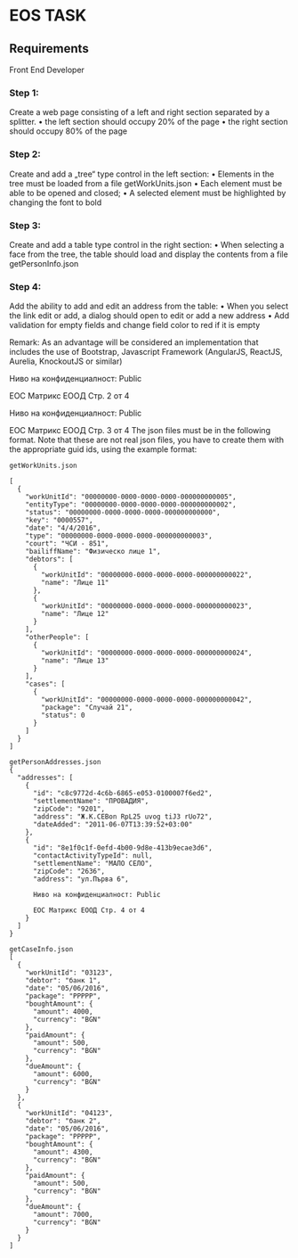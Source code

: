 # EOS TASK

## Requirements

Front End Developer

### Step 1:
Create a web page consisting of a left and right section separated by a splitter.
• the left section should occupy 20% of the page
• the right section should occupy 80% of the page

### Step 2:
Create and add a „tree“ type control in the left section:
• Еlements in the tree must be loaded from a file getWorkUnits.json
• Each element must be able to be opened and closed;
• A selected element must be highlighted by changing the font to bold

### Step 3:
Create and add a table type control in the right section:
• When selecting a face from the tree, the table should load and display the contents from a file
getPersonInfo.json

### Step 4:
Add the ability to add and edit an address from the table:
• When you select the link edit or add, a dialog should open to edit or add a new address
• Add validation for empty fields and change field color to red if it is empty

Remark: As an advantage will be considered an implementation that includes the use of Bootstrap, Javascript Framework
(AngularJS, ReactJS, Aurelia, KnockoutJS or similar)

Ниво на конфиденциалност: Public
            
ЕОС Матрикс ЕООД Стр. 2 от 4

Ниво на конфиденциалност: Public

ЕОС Матрикс ЕООД Стр. 3 от 4
The json files must be in the following format. Note that these are not real json files, you have to create them
with the appropriate guid ids, using the example format:

``` 
getWorkUnits.json

[
  {
    "workUnitId": "00000000-0000-0000-0000-000000000005",
    "entityType": "00000000-0000-0000-0000-000000000002",
    "status": "00000000-0000-0000-0000-000000000000",
    "key": "0000557",
    "date": "4/4/2016",
    "type": "00000000-0000-0000-0000-000000000003",
    "court": "ЧСИ - 851",
    "bailiffName": "Физическо лице 1",
    "debtors": [
      {
        "workUnitId": "00000000-0000-0000-0000-000000000022",
        "name": "Лице 11"
      },
      {
        "workUnitId": "00000000-0000-0000-0000-000000000023",
        "name": "Лице 12"
      }
    ],
    "otherPeople": [
      {
        "workUnitId": "00000000-0000-0000-0000-000000000024",
        "name": "Лице 13"
      }
    ],
    "cases": [
      {
        "workUnitId": "00000000-0000-0000-0000-000000000042",
        "package": "Случай 21",
        "status": 0
      }
    ]
  }
] 

getPersonAddresses.json
{
  "addresses": [
    {
      "id": "c8c9772d-4c6b-6865-e053-0100007f6ed2",
      "settlementName": "ПРОВАДИЯ",
      "zipCode": "9201",
      "address": "Ж.К.СЕВon RpL25 uvog tiJ3 rUo72",
      "dateAdded": "2011-06-07T13:39:52+03:00"
    },
    {
      "id": "8e1f0c1f-0efd-4b00-9d8e-413b9ecae3d6",
      "contactActivityTypeId": null,
      "settlementName": "МАЛО СЕЛО",
      "zipCode": "2636",
      "address": "ул.Първа 6",

      Ниво на конфиденциалност: Public

      ЕОС Матрикс ЕООД Стр. 4 от 4
    }
  ]
}

getCaseInfo.json
[
  {
    "workUnitId": "03123",
    "debtor": "банк 1",
    "date": "05/06/2016",
    "package": "PPPPP",
    "boughtAmount": {
      "amount": 4000,
      "currency": "BGN"
    },
    "paidAmount": {
      "amount": 500,
      "currency": "BGN"
    },
    "dueAmount": {
      "amount": 6000,
      "currency": "BGN"
    }
  },
  {
    "workUnitId": "04123",
    "debtor": "банк 2",
    "date": "05/06/2016",
    "package": "PPPPP",
    "boughtAmount": {
      "amount": 4300,
      "currency": "BGN"
    },
    "paidAmount": {
      "amount": 500,
      "currency": "BGN"
    },
    "dueAmount": {
      "amount": 7000,
      "currency": "BGN"
    }
  }
]


